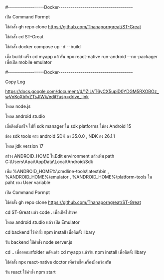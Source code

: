 #------------------Docker-------------------------------------

เปิด Command Pormpt 

ใช้คำสั่ง gh repo clone https://github.com/Thanaporngreat/ST-Great

ใช้คำสั่ง cd ST-Great 

ใช้คำสั่ง docker compose up -d --build

เมื่อ build เสร็จ cd myapp  เเล้วรัน npx react-native run-android --no-packager เพื่อเปิด mobile emulator 

#------------------Docker-------------------------------------

Copy Log

https://docs.google.com/document/d/1ZILVT6yCX5upiD0YDGM5RXOBOz_wVnKoXbfvZTsJlWk/edit?usp=drive_link


โหลด node.js 

โหลด android studio 

เมื่อติดตั้งเสร็จ ไปที่ sdk manager  ใน sdk platforms ให้ลง Android 15 

ช่อง sdk tools  ตรง android SDK  ลง 35.0.0  , NDK ลง 26.1.1

โหลด jdk version 17 

สร้าง ANDROID_HOME ในEdit environment เเล้วเพิ่ม path C:\Users\Apai\AppData\Local\Android\Sdk

เพิ่ม %ANDROID_HOME%\cmdline-tools\latest\bin , %ANDROID_HOME%\emulator , %ANDROID_HOME%\platform-tools ใน paht ของ User variable
 
เปิด Command Pormpt 

ใช้คำสั่ง gh repo clone https://github.com/Thanaporngreat/ST-Great

cd ST-Great เเล้ว code . เพื่อเปิดโปรเจค

โหลด android studio เเล้ว เปิด Emulator 

cd backend  ใช้คำสั่ง npm install เพื่อติดตั้ง libary

รัน backend ใช้คำสั่ง node server.js

cd ..  เพื่อออกมาfolder หลัดเเล้ว cd myapp เเล้วรัน npm install เพื่อติดตั้ง libary

ใช้คำสั่ง npx react-native doctor เพื่อว่าเช็คเครื่องมือพร้อมรัน 

รัน react  ใช้คำสั่ง npm start 

